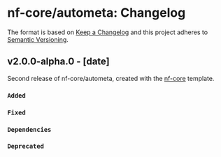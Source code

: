 # nf-core/autometa: Changelog

The format is based on [Keep a Changelog](https://keepachangelog.com/en/1.0.0/)
and this project adheres to [Semantic Versioning](https://semver.org/spec/v2.0.0.html).

## v2.0.0-alpha.0 - [date]

Second release of nf-core/autometa, created with the [nf-core](https://nf-co.re/) template.

### `Added`

### `Fixed`

### `Dependencies`

### `Deprecated`
